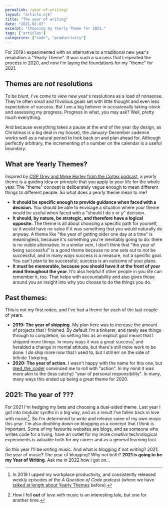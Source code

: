 ```yaml
---
permalink: /year-of-writing/
layout: "article.njk"
title: "The year of writing"
date: "2021-02-07"
excerpt: "Choosing my Yearly Theme for 2021."
tags: ["articles"]
categories: ["code", "productivity"]
---
```


For 2019 I experimented with an alternative to a traditional new year's resolution: a "Yearly Theme". It was such a success that I repeated the process in 2020, and now I'm laying the foundations for my "theme" for 2021.

## Themes are _not_ resolutions

To be blunt, I've come to view new year's resolutions as a load of nonsense. They're often small and frivolous goals set with little thought and even less expectation of success. But I am a big believer in occasionally taking-stock and assessing my progress. Progress in what, you may ask? Well, pretty much everything.

And because everything takes a pause at the end of the year (by design, as Christmas is a big deal in my house), the January-December cadence works well as a natural period to look back on and plan ahead for. Although perfectly arbitrary, the incrementing of a number on the calendar is a useful boundary.

## What are Yearly Themes?

Inspired by [CGP Grey and Myke Hurley from the Cortex podcast](https://www.thethemesystem.com/), a yearly theme is a guiding idea or principle that you apply to your life for the whole year. The "theme" concept is deliberately vague enough to mean different things to different people. So what does a yearly theme mean to me?

-   **It should be specific enough to provide guidance when faced with a decision.** You should be able to envisage a situation where your theme would be useful when faced with a "should I do _x_ or _y_" decision.
-   **It should, by nature, be strategic, and therefore have a logical opposite.** The theme is all about choosing a specific path for yourself, so it would have no value if it was something that you would naturally do anyway. A theme like "the year of getting older one day at a time" is meaningless, because it's something you're inevitably going to do: there is no viable alternative. In a similar vein, I don't think that "the year of being successful" is a good theme because no one sets out to _not_ be successful, and in many ways success is a measure, not a specific goal. You can't plan to be successful; success is an outcome of your plans.
-   **It must be memorable, because you should have it at the front of your mind throughout the year.** It's also helpful if other people in you life can remember it, too. That helps with accountability and also gives those around you an insight into why you choose to do the things you do.

## Past themes:

This is not my first rodeo, and I've had a theme for each of the last couple of years.

-   **2019: The year of shipping.** My plan here was to increase the amount of projects that I finished. By default I'm a tinkerer, and rarely see things through to completion, so setting this as an explicit goal meant that I shipped more things. In many ways it was a great success[^1] and heralded a change in mental attitude, but there's still more work to be done. I _do_ ship more now that I used to, but I still err on the side of Infinite Tinkering.
-   **2020: The year of action.** I wasn't happy with the name for this one, but [@ed_the_coder](https://twitter.com/ed_the_coder) convinced me to roll with "action". In my mind it was more akin to the (less catchy) "year of personal responsibility". In many, many ways this ended up being a great theme for 2020.

## 2021: The year of ???

For 2021 I'm hedging my bets and choosing a dual-sided theme. Last year I got into modular synths in a big way, and as a result I've fallen back in love with music[^2]. So I'm determined to write and release some of my own music this year. I'm also doubling down on blogging as a concept that I think is important. Some of my favourite websites are blogs, and as someone who writes code for a living, have an outlet for my more _creative_ technological experiments is valuable both for my career and as a general learning tool.

So this year I'll be _writing_ music. And what is blogging if not _writing_? 2021: the year of music? The year of blogging? Why not both? **2021 is going to be my Year of Writing**. Ask me in 2022 how I got on...

[^1]: In 2019 I upped my workplace productivity, and consistently released weekly episodes of the _A Question of Code_ podcast (where we have [talked at length about Yearly Themes](https://aquestionofcode.com/43-yearly-themes-2020/) before).
[^2]: How I fell **out** of love with music is an interesting tale, but one for another time.
